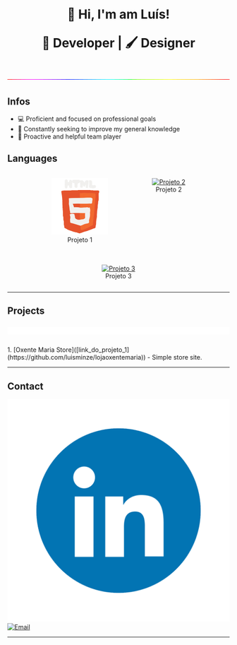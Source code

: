 <h1 align="center">👋 Hi, I'm am Luís! 
<p align="center">
  🔧 Developer | 🖌️ Designer 
</p> 
<p align="center">
<img src="./media/rgbline.gif" width="1000">
  </h1>
</p> 

<h2>Infos</h2>

- 💻 Proficient and focused on professional goals  
- 🧠 Constantly seeking to improve my general knowledge  
- 🤝 Proactive and helpful team player
  
<h2>Languages</h2>

<div style="display: flex; gap: 20px; justify-content: center; flex-wrap: wrap;">

  <!-- Projeto 1 -->
  <figure style="text-align: center;">
      <img src="./media/html.gif" width="128" alt="Projeto 1">
    </a>
    <figcaption>Projeto 1</figcaption>
  </figure>

  <!-- Projeto 2 -->
  <figure style="text-align: center;">
    <a href="link_projeto_2" target="_blank">
      <img src="link_gif_2" width="200" alt="Projeto 2">
    </a>
    <figcaption>Projeto 2</figcaption>
  </figure>

  <!-- Projeto 3 -->
  <figure style="text-align: center;">
    <a href="link_projeto_3" target="_blank">
      <img src="link_gif_3" width="200" alt="Projeto 3">
    </a>
    <figcaption>Projeto 3</figcaption>
  </figure>

</div>


---

<h2>Projects
  <p align="center">
<img src="./media/redline.gif" width="1000">
</p>
</h2>
1. [Oxente Maria Store]([link_do_projeto_1](https://github.com/luisminze/lojaoxentemaria)) - Simple store site.


---
<h2>Contact</h2>

[![LinkedIn](https://github.com/luisminze/luisminze/blob/main/Linkedin.gif)](https://linkedin.com/in/luisminze)  
[![Email](https://img.shields.io/badge/Email-D14836?logo=gmail&logoColor=white)](mailto:luisminze@gmail.com)

---
